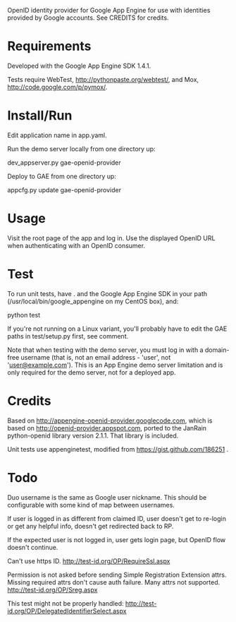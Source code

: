 OpenID identity provider for Google App Engine for use with identities
provided by Google accounts.  See CREDITS for credits.

# Requirements

Developed with the Google App Engine SDK 1.4.1.

Tests require WebTest, http://pythonpaste.org/webtest/, and Mox,
http://code.google.com/p/pymox/.

# Install/Run

Edit application name in app.yaml.

Run the demo server locally from one directory up:

  dev_appserver.py gae-openid-provider

Deploy to GAE from one directory up:

  appcfg.py update gae-openid-provider 

# Usage

Visit the root page of the app and log in.  Use the displayed OpenID URL when
authenticating with an OpenID consumer.

# Test

To run unit tests, have . and the Google App Engine SDK in your path
(/usr/local/bin/google_appengine on my CentOS box), and:

  python test

If you're not running on a Linux variant, you'll probably have to edit the
GAE paths in test/setup.py first, see comment.

Note that when testing with the demo server, you must log in with a
domain-free username (that is, not an email address - 'user', not
'user@example.com').  This is an App Engine demo server limitation and is 
only required for the demo server, not for a deployed app.

# Credits

Based on http://appengine-openid-provider.googlecode.com, which is
based on http://openid-provider.appspot.com, ported to the JanRain
python-openid library version 2.1.1.  That library is included.

Unit tests use appenginetest, modified from
https://gist.github.com/186251 .

# Todo

Duo username is the same as Google user nickname.  This should be configurable
with some kind of map between usernames.

If user is logged in as different from claimed ID, user doesn't get to re-login
or get any helpful info, doesn't get redirected back to RP.

If the expected user is not logged in, user gets login page, but OpenID flow
doesn't continue.

Can't use https ID.
http://test-id.org/OP/RequireSsl.aspx

Permission is not asked before sending Simple Registration Extension
attrs.  Missing required attrs don't cause auth failure.  Many attrs
not supported.
http://test-id.org/OP/Sreg.aspx

This test might not be properly handled:
http://test-id.org/OP/DelegatedIdentifierSelect.aspx
